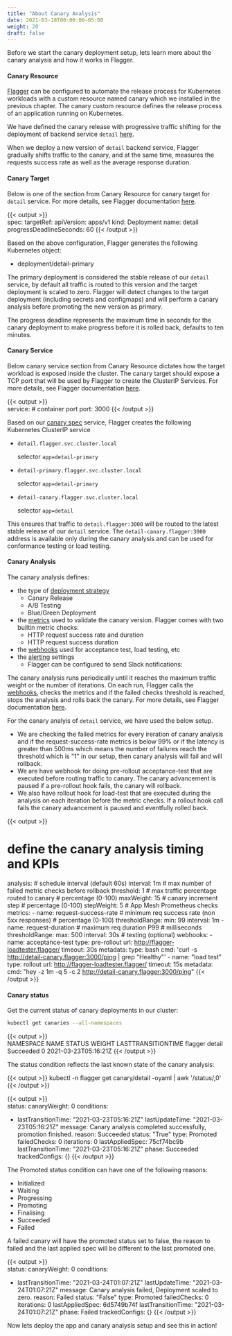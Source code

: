 ```yaml
---
title: "About Canary Analysis"
date: 2021-03-18T00:00:00-05:00
weight: 20
draft: false
---
```


Before we start the canary deployment setup, lets learn more about the canary analysis and how it works in Flagger.

#### Canary Resource

[Flagger](https://docs.flagger.app/) can be configured to automate the release process for Kubernetes workloads with a custom resource named canary which we installed in the previous chapter. 
The canary custom resource defines the release process of an application running on Kubernetes. 

We have defined the canary release with progressive traffic shifting for the deployment of backend service `detail` [here](https://github.com/aws-containers/eks-app-mesh-flagger-demo/blob/main/deployment/flagger-canary.yaml).

When we deploy a new version of `detail` backend service, Flagger gradually shifts traffic to the canary, and at the same time, measures the requests success rate as well as the average response duration.

#### Canary Target

Below is one of the section from Canary Resource for canary target for `detail` service. For more details, see Flagger documentation [here](https://docs.flagger.app/usage/how-it-works#canary-target).

{{< output >}}  
spec:
  targetRef:
    apiVersion: apps/v1
    kind: Deployment
    name: detail
  progressDeadlineSeconds: 60
{{< /output >}}

Based on the above configuration, Flagger generates the following Kubernetes object:

- deployment/detail-primary

The primary deployment is considered the stable release of our `detail` service, by default all traffic is routed to this version and the target deployment is scaled to zero. Flagger will detect changes to the target deployment (including secrets and configmaps) and will perform a canary analysis before promoting the new version as primary.

The progress deadline represents the maximum time in seconds for the canary deployment to make progress before it is rolled back, defaults to ten minutes.

#### Canary Service

Below canary service section from Canary Resource dictates how the target workload is exposed inside the cluster. The canary target should expose a TCP port that will be used by Flagger to create the ClusterIP Services. For more details, see Flagger documentation [here](https://docs.flagger.app/usage/how-it-works#canary-service).

{{< output >}}  
  service:
    # container port
    port: 3000
{{< /output >}}

Based on our [canary spec](https://github.com/aws-containers/eks-app-mesh-flagger-demo/blob/main/deployment/flagger-canary.yaml) service, Flagger creates the following Kubernetes ClusterIP service
* `detail.flagger.svc.cluster.local`
  
  selector `app=detail-primary`
* `detail-primary.flagger.svc.cluster.local`

  selector `app=detail-primary`
* `detail-canary.flagger.svc.cluster.local`

  selector `app=detail`

This ensures that traffic to `detail.flagger:3000` will be routed to the latest stable release of our `detail` service. The `detail-canary.flagger:3000` address is available only during the canary analysis and can be used for conformance testing or load testing.


#### Canary Analysis

The canary analysis defines:
* the type of [deployment strategy](https://docs.flagger.app/usage/deployment-strategies) 
  * Canary Release
  * A/B Testing
  * Blue/Green Deployment
* the [metrics](https://docs.flagger.app/usage/metrics) used to validate the canary version. Flagger comes with two builtin metric checks: 
  * HTTP request success rate and duration
  * HTTP request success duration
* the [webhooks](https://docs.flagger.app/usage/webhooks) used for acceptance test, load testing, etc
* the [alerting](https://docs.flagger.app/usage/alerting) settings
  * Flagger can be configured to send Slack notifications:

The canary analysis runs periodically until it reaches the maximum traffic weight or the number of iterations. On each run, Flagger calls the [webhooks](https://docs.flagger.app/usage/webhooks), checks the metrics and if the failed checks threshold is reached, stops the analysis and rolls back the canary. For more details, see Flagger documentation [here](https://docs.flagger.app/usage/how-it-works#canary-analysis).

For the canary analyis of `detail` service, we have used the below setup. 
* We are checking the failed metrics for every ireration of canary analysis and if the request-success-rate metrics is below 99% or if the latency is greater than 500ms which means the number of failures reach the threshold which is "1" in our setup, then canary analysis will fail and will rollback.
* We are have webhook for doing pre-rollout acceptance-test that are executed before routing traffic to canary. The canary advancement is paused if a pre-rollout hook fails, the canary will rollback.
* We also have rollout hook for load-test that are executed during the analysis on each iteration before the metric checks. If a rollout hook call fails the canary advancement is paused and eventfully rolled back.


{{< output >}}  
  # define the canary analysis timing and KPIs
  analysis:
    # schedule interval (default 60s)
    interval: 1m
    # max number of failed metric checks before rollback
    threshold: 1
    # max traffic percentage routed to canary
    # percentage (0-100)
    maxWeight: 15
    # canary increment step
    # percentage (0-100)
    stepWeight: 5
    # App Mesh Prometheus checks
    metrics:
      - name: request-success-rate
        # minimum req success rate (non 5xx responses)
        # percentage (0-100)
        thresholdRange:
          min: 99
        interval: 1m
      - name: request-duration
        # maximum req duration P99
        # milliseconds
        thresholdRange:
          max: 500
        interval: 30s
    # testing (optional)
    webhooks:
      - name: acceptance-test
        type: pre-rollout
        url: http://flagger-loadtester.flagger/
        timeout: 30s
        metadata:
          type: bash
          cmd: 'curl -s http://detail-canary.flagger:3000/ping | grep "Healthy"'
      - name: "load test"
        type: rollout
        url: http://flagger-loadtester.flagger/
        timeout: 15s
        metadata:
          cmd: "hey -z 1m -q 5 -c 2 http://detail-canary.flagger:3000/ping"
{{< /output >}}

#### Canary status

Get the current status of canary deployments in our cluster:

```bash
kubectl get canaries --all-namespaces
```
{{< output >}}  
NAMESPACE   NAME     STATUS      WEIGHT   LASTTRANSITIONTIME
flagger     detail   Succeeded   0        2021-03-23T05:16:21Z
{{< /output >}}

The status condition reflects the last known state of the canary analysis:

{{< output >}} 
kubectl -n flagger get canary/detail -oyaml | awk '/status/,0'
{{< /output >}}

{{< output >}}  
status:
  canaryWeight: 0
  conditions:
  - lastTransitionTime: "2021-03-23T05:16:21Z"
    lastUpdateTime: "2021-03-23T05:16:21Z"
    message: Canary analysis completed successfully, promotion finished.
    reason: Succeeded
    status: "True"
    type: Promoted
  failedChecks: 0
  iterations: 0
  lastAppliedSpec: 75cf74bc9b
  lastTransitionTime: "2021-03-23T05:16:21Z"
  phase: Succeeded
  trackedConfigs: {}
{{< /output >}}

The Promoted status condition can have one of the following reasons: 
* Initialized
* Waiting
* Progressing
* Promoting
* Finalising
* Succeeded
* Failed

A failed canary will have the promoted status set to false, the reason to failed and the last applied spec will be different to the last promoted one.

{{< output >}}  
status:
  canaryWeight: 0
  conditions:
  - lastTransitionTime: "2021-03-24T01:07:21Z"
    lastUpdateTime: "2021-03-24T01:07:21Z"
    message: Canary analysis failed, Deployment scaled to zero.
    reason: Failed
    status: "False"
    type: Promoted
  failedChecks: 0
  iterations: 0
  lastAppliedSpec: 6d5749b74f
  lastTransitionTime: "2021-03-24T01:07:21Z"
  phase: Failed
  trackedConfigs: {}
{{< /output >}}

Now lets deploy the app and canary analysis setup and see this in action!
